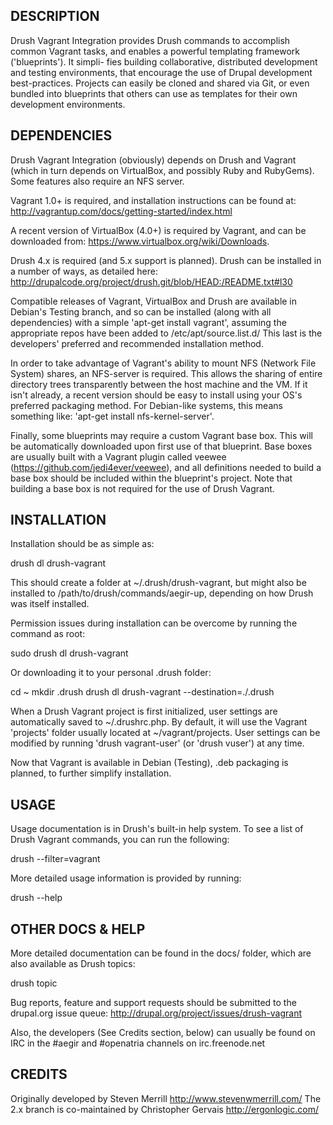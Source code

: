 DESCRIPTION
-----------

Drush Vagrant Integration provides Drush commands to accomplish common Vagrant
tasks, and enables a powerful templating framework ('blueprints'). It simpli-
fies building collaborative, distributed development and testing environments,
that encourage the use of Drupal development best-practices. Projects can
easily be cloned and shared via Git, or even bundled into blueprints that
others can use as templates for their own development environments.


DEPENDENCIES
------------

Drush Vagrant Integration (obviously) depends on Drush and Vagrant (which in
turn depends on VirtualBox, and possibly Ruby and RubyGems). Some features also
require an NFS server.

Vagrant 1.0+ is required, and installation instructions can be found at:
http://vagrantup.com/docs/getting-started/index.html

A recent version of VirtualBox (4.0+) is required by Vagrant, and can be
downloaded from: https://www.virtualbox.org/wiki/Downloads.

Drush 4.x is required (and 5.x support is planned). Drush can be installed in a
number of ways, as detailed here:
http://drupalcode.org/project/drush.git/blob/HEAD:/README.txt#l30

Compatible releases of Vagrant, VirtualBox and Drush are available in Debian's
Testing branch, and so can be installed (along with all dependencies) with a
simple 'apt-get install vagrant', assuming the appropriate repos have been
added to /etc/apt/source.list.d/ This last is the developers' preferred and
recommended installation method.

In order to take advantage of Vagrant's ability to mount NFS (Network File
System) shares, an NFS-server is required. This allows the sharing of entire
directory trees transparently between the host machine and the VM. If it isn't
already, a recent version should be easy to install using your OS's preferred
packaging method. For Debian-like systems, this means something like: 'apt-get
install nfs-kernel-server'.

Finally, some blueprints may require a custom Vagrant base box. This will be
automatically downloaded upon first use of that blueprint. Base boxes are
usually built with a Vagrant plugin called veewee (https://github.com/jedi4ever/veewee),
and all definitions needed to build a base box should be included within the
blueprint's project. Note that building a base box is not required for the use
of Drush Vagrant.


INSTALLATION
------------

Installation should be as simple as:

  drush dl drush-vagrant

This should create a folder at ~/.drush/drush-vagrant, but might also be
installed to /path/to/drush/commands/aegir-up, depending on how Drush was
itself installed.

Permission issues during installation can be overcome by running the command as
root:

  sudo drush dl drush-vagrant

Or downloading it to your personal .drush folder:

  cd ~
  mkdir .drush
  drush dl drush-vagrant --destination=./.drush

When a Drush Vagrant project is first initialized, user settings are
automatically saved to ~/.drushrc.php. By default, it will use the Vagrant
'projects' folder usually located at ~/vagrant/projects. User settings can be
modified by running 'drush vagrant-user' (or 'drush vuser') at any time.

Now that Vagrant is available in Debian (Testing), .deb packaging is planned,
to further simplify installation.


USAGE
-----

Usage documentation is in Drush's built-in help system. To see a list of
Drush Vagrant commands, you can run the following:

  drush --filter=vagrant

More detailed usage information is provided by running:

  drush <command> --help


OTHER DOCS & HELP
-----------------

More detailed documentation can be found in the docs/ folder, which are also
available as Drush topics:

  drush topic

Bug reports, feature and support requests should be submitted to the drupal.org
issue queue: http://drupal.org/project/issues/drush-vagrant

Also, the developers (See Credits section, below) can usually be found on IRC
in the #aegir and #openatria channels on irc.freenode.net


CREDITS
-------

Originally developed by Steven Merrill <http://www.stevenwmerrill.com/>
The 2.x branch is co-maintained by Christopher Gervais <http://ergonlogic.com/>
